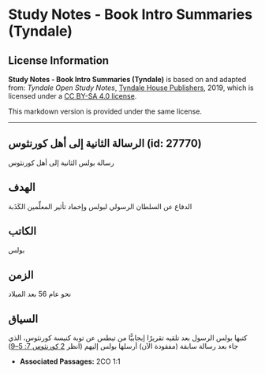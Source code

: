 # Study Notes - Book Intro Summaries (Tyndale)

## License Information

**Study Notes - Book Intro Summaries (Tyndale)** is based on and adapted from: _Tyndale Open Study Notes_, [Tyndale House Publishers](https://tyndaleopenresources.com/), 2019, which is licensed under a [CC BY-SA 4.0 license](https://creativecommons.org/licenses/by-sa/4.0/legalcode.en).

This markdown version is provided under the same license.



--------------------------------

## الرسالة الثانية إلى أهل كورنثوس (id: 27770)

رسالة بولس الثانية إلى أهل كورنثوس

الهدف
-----

الدفاع عن السلطان الرسولي لبولس وإخماد تأثير المعلِّمين الكَذَبة

الكاتب
------

بولس

الزمن
-----

نحو عام 56 بعد الميلاد

السياق
------

كتبها بولس الرسول بعد تلقيه تقريرًا إيجابيًّا من تيطس عن توبة كنيسة كورنثوس، الذي جاء بعد رسالة سابقة (مفقودة الآن) أرسلها بولس إليهم (انظر [2 كورنثوس 7: 5–9](https://ref.ly/2Cor7:5-2Cor7:9))

* **Associated Passages:** 2CO 1:1

